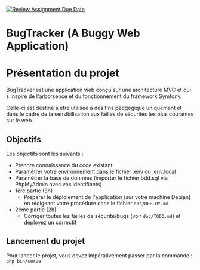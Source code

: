 [![Review Assignment Due Date](https://classroom.github.com/assets/deadline-readme-button-22041afd0340ce965d47ae6ef1cefeee28c7c493a6346c4f15d667ab976d596c.svg)](https://classroom.github.com/a/QWTsMpIS)
# BugTracker (A Buggy Web Application)

# Présentation du projet

BugTracker est une application web conçu sur une architecture MVC et qui s'inspire de l'arborsence et du fonctionnement du framework Symfony.

Celle-ci est destiné à être utilisée à des fins pédgogique uniquement et dans le cadre de la sensibilisation aux failles de sécurités les plus courantes sur le web.

## Objectifs

Les objectifs sont les suivants :

* Prendre connaissance du code existant
* Paramétrer votre environnement dans le fichier .env ou .env.local
* Paramétrer la base de données (importer le fichier bdd.sql via PhpMyAdmin avec vos identifiants)
* 1ère partie (3h)
  * Préparer le déploiement de l'application (sur votre machine Debian) en rédigeant votre procédure dans le fichier `doc/DEPLOY.md`
* 2ème partie (2h)
  * Corriger toutes les failles de sécurité/bugs (voir `doc/TODO.md`) et déployez un correctif

## Lancement du projet

Pour lancer le projet, vous devez impérativement passer par la commande : `php bin/serve`
